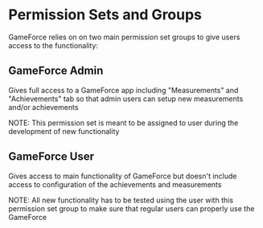 # Permission Sets and Groups
GameForce relies on on two main permission set groups to give users access to the functionality:

## GameForce Admin
Gives full access to a GameForce app including "Measurements" and "Achievements" tab so that admin users can setup new measurements and/or achievements

NOTE: This permission set is meant to be assigned to user during the development of new functionality

## GameForce User
Gives access to main functionality of GameForce but doesn't include access to configuration of the achievements and measurements

NOTE: All new functionality has to be tested using the user with this permission set group to make sure that regular users can properly use the GameForce